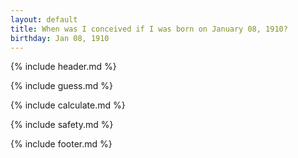 ```yaml
---
layout: default
title: When was I conceived if I was born on January 08, 1910?
birthday: Jan 08, 1910
---
```


{% include header.md %}

{% include guess.md %}

{% include calculate.md %}

{% include safety.md %}

{% include footer.md %}



